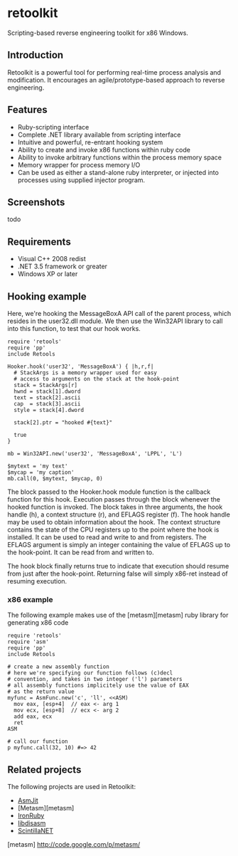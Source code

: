 retoolkit
=========

Scripting-based reverse engineering toolkit for x86 Windows.

## Introduction

Retoolkit is a powerful tool for performing real-time process analysis and modification. It encourages an agile/prototype-based approach to reverse engineering.

## Features

 - Ruby-scripting interface
 - Complete .NET library available from scripting interface
 - Intuitive and powerful, re-entrant hooking system
 - Ability to create and invoke x86 functions within ruby code
 - Ability to invoke arbitrary functions within the process memory space
 - Memory wrapper for process memory I/O
 - Can be used as either a stand-alone ruby interpreter, or injected into processes using supplied injector program.

## Screenshots

todo

## Requirements

 - Visual C++ 2008 redist
 - .NET 3.5 framework or greater
 - Windows XP or later

## Hooking example

Here, we're hooking the MessageBoxA API call of the parent process, which resides in the user32.dll module. We then use the Win32API library to call into this function, to test that our hook works.

    require 'retools'
    require 'pp'
    include Retools

    Hooker.hook('user32', 'MessageBoxA') { |h,r,f|
      # StackArgs is a memory wrapper used for easy
      # access to arguments on the stack at the hook-point
      stack = StackArgs[r]
      hwnd = stack[1].dword
      text = stack[2].ascii
      cap  = stack[3].ascii
      style = stack[4].dword
      
      stack[2].ptr = "hooked #{text}"
      
      true
    }

    mb = Win32API.new('user32', 'MessageBoxA', 'LPPL', 'L')

    $mytext = 'my text'
    $mycap = 'my caption'
    mb.call(0, $mytext, $mycap, 0)


The block passed to the Hooker.hook module function is the callback function for this hook. Execution passes through the block whenever the hooked function is invoked. The block takes in three arguments, the hook handle (h), a context structure (r), and EFLAGS register (f). The hook handle may be used to obtain information about the hook. The context structure contains the state of the CPU registers up to the point where the hook is installed. It can be used to read and write to and from registers. The EFLAGS argument is simply an integer containing the value of EFLAGS up to the hook-point. It can be read from and written to.

The hook block finally returns true to indicate that execution should resume from just after the hook-point. Returning false will simply x86-ret instead of resuming execution.

### x86 example

The following example makes use of the [metasm][metasm] ruby library for generating x86 code

    require 'retools'
    require 'asm'
    require 'pp'
    include Retools

    # create a new assembly function
    # here we're specifying our function follows (c)decl
    # convention, and takes in two integer ('l') parameters
    # all assembly functions implicitely use the value of EAX
    # as the return value
    myfunc = AsmFunc.new('c', 'll', <<ASM)
      mov eax, [esp+4]  // eax <- arg 1
      mov ecx, [esp+8]  // ecx <- arg 2
      add eax, ecx
      ret
    ASM

    # call our function
    p myfunc.call(32, 10) #=> 42


## Related projects

The following projects are used in Retoolkit:

 - [AsmJit](http://code.google.com/p/asmjit/)
 - [Metasm][metasm]
 - [IronRuby](http://www.ironruby.net/)
 - [libdisasm](http://bastard.sourceforge.net/libdisasm.html)
 - [ScintillaNET](http://scintillanet.codeplex.com/)

 [metasm] http://code.google.com/p/metasm/
